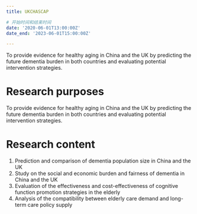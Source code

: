 ```yaml
---
title: UKCHASCAP

# 开始时间和结束时间
date: '2020-06-01T13:00:00Z'
date_end: '2023-06-01T15:00:00Z'

---
```

To provide evidence for healthy aging in China and the UK by predicting the future dementia burden in both countries and evaluating potential intervention strategies.
<!--more-->

# Research purposes
To provide evidence for healthy aging in China and the UK by predicting the future dementia burden in both countries and evaluating potential intervention strategies.
# Research content
1. Prediction and comparison of dementia population size in China and the UK
2. Study on the social and economic burden and fairness of dementia in China and the UK
3. Evaluation of the effectiveness and cost-effectiveness of cognitive function promotion strategies in the elderly
4. Analysis of the compatibility between elderly care demand and long-term care policy supply


